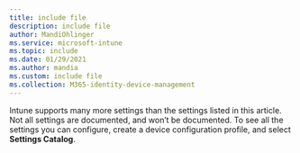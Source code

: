 ```yaml
---
title: include file
description: include file
author: MandiOhlinger
ms.service: microsoft-intune
ms.topic: include
ms.date: 01/29/2021
ms.author: mandia
ms.custom: include file
ms.collection: M365-identity-device-management
---
```


<!-- This include file is used in the Windows 10 reference settings lists in /configuration. -->

Intune supports many more settings than the settings listed in this article. Not all settings are documented, and won’t be documented. To see all the settings you can configure, create a device configuration profile, and select **Settings Catalog**.
